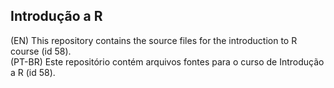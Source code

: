 ## Introdução a R

(EN) This repository contains the source files for the introduction to R course (id 58).<BR>
(PT-BR) Este repositório contém arquivos fontes para o curso de Introdução a R (id 58).
